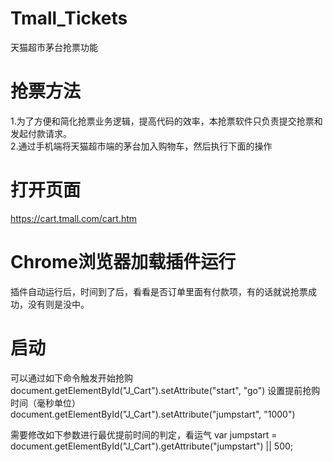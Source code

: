 # Tmall_Tickets
天猫超市茅台抢票功能

# 抢票方法
1.为了方便和简化抢票业务逻辑，提高代码的效率，本抢票软件只负责提交抢票和发起付款请求。<br/>
2.通过手机端将天猫超市端的茅台加入购物车，然后执行下面的操作<br/>


# 打开页面
https://cart.tmall.com/cart.htm

# Chrome浏览器加载插件运行
插件自动运行后，时间到了后，看看是否订单里面有付款项，有的话就说抢票成功，没有则是没中。

# 启动
可以通过如下命令触发开始抢购
document.getElementById("J_Cart").setAttribute("start", "go")
设置提前抢购时间（毫秒单位）
document.getElementById("J_Cart").setAttribute("jumpstart", "1000")

需要修改如下参数进行最优提前时间的判定，看运气
var jumpstart = document.getElementById("J_Cart").getAttribute("jumpstart") || 500;

